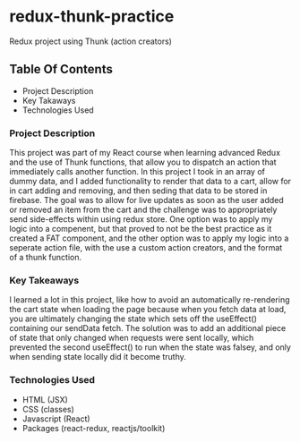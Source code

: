 # redux-thunk-practice

Redux project using Thunk (action creators)

## Table Of Contents

* Project Description
* Key Takaways
* Technologies Used

### Project Description

This project was part of my React course when learning advanced Redux and the use of Thunk functions, that allow you to dispatch an action that immediately calls another function. In this project I took in an array of dummy data, and I added functionality to render that data to a cart, allow for in cart adding and removing, and then seding that data to be stored in firebase. The goal was to allow for live updates as soon as the user added or removed an item from the cart and the challenge was to appropriately send side-effects within using redux store. One option was to apply my logic into a compenent, but that proved to not be the best practice as it created a FAT component, and the other option was to apply my logic into a seperate action file, with the use a custom action creators, and the format of a thunk function. 

### Key Takeaways

I learned a lot in this project, like how to avoid an automatically re-rendering the cart state when loading the page because when you fetch data at load, you are ultimately changing the state which sets off the useEffect() containing our sendData fetch. The solution was to add an additional piece of state that only changed when requests were sent locally, which prevented the second useEffect() to run when the state was falsey, and only when sending state locally did it become truthy.

### Technologies Used

* HTML (JSX)
* CSS (classes)
* Javascript (React)
* Packages (react-redux, reactjs/toolkit)
